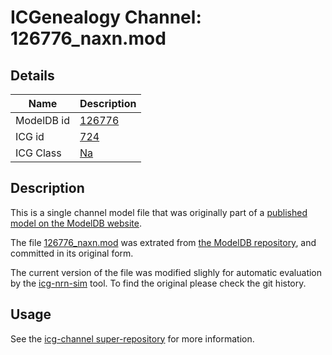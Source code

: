 # ICGenealogy Channel: 126776\_naxn.mod

## Details

Name | Description
---- | -----------
ModelDB id | [126776](http://senselab.med.yale.edu/ModelDB/ShowModel.cshtml?model=126776)
ICG id | [724](http://icg.neurotheory.ox.ac.uk/channels/2/724)
ICG Class | [Na](http://icg.neurotheory.ox.ac.uk/channels/2)

## Description

This is a single channel model file that was originally part of a [published model on the ModelDB website](http://senselab.med.yale.edu/ModelDB/ShowModel.cshtml?model=126776).


The file [126776\_naxn.mod](126776_naxn.mod) was extrated from [the ModelDB repository](http://senselab.med.yale.edu/ModelDB/ShowModel.cshtml?model=126776), and committed in its original form.

The current version of the file was modified slighly for automatic evaluation by the [icg-nrn-sim](https://github.com/icgenealogy/icg-nrn-sim) tool. To find the original please check the git history.


## Usage

See the [icg-channel super-repository](https://github.com/icgenealogy/icg-channels) for more information.